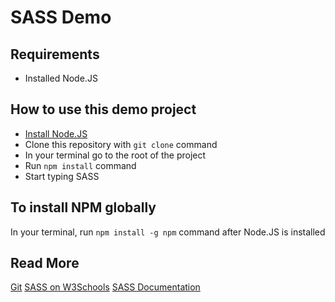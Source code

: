 # SASS Demo

## Requirements

- Installed Node.JS

## How to use this demo project

- [Install Node.JS](https://nodejs.org/en/download/)
- Clone this repository with `git clone` command
- In your terminal go to the root of the project
- Run `npm install` command
- Start typing SASS

## To install NPM globally
In your terminal, run `npm install -g npm` command after Node.JS is installed

## Read More

[Git](https://www.w3schools.com/git/)
[SASS on W3Schools](https://www.w3schools.com/sass/)
[SASS Documentation](https://sass-lang.com/)
